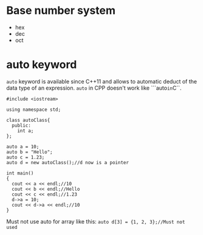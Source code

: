 # Base number system

* hex
* dec
* oct

# auto keyword

``auto`` keyword is available since C++11 and allows to automatic deduct of the data type of an expression. ``auto`` in CPP doesn't work like ```auto`` in ``C``.

```
#include <iostream>

using namespace std;

class autoClass{
  public:
    int a;
};

auto a = 10;
auto b = "Hello";
auto c = 1.23;
auto d = new autoClass();//d now is a pointer

int main()
{
  cout << a << endl;//10
  cout << b << endl;//Hello
  cout << c << endl;//1.23
  d->a = 10;
  cout << d->a << endl;//10
}
```

Must not use auto for array like this: ``auto d[3] = {1, 2, 3};//Must not used``
